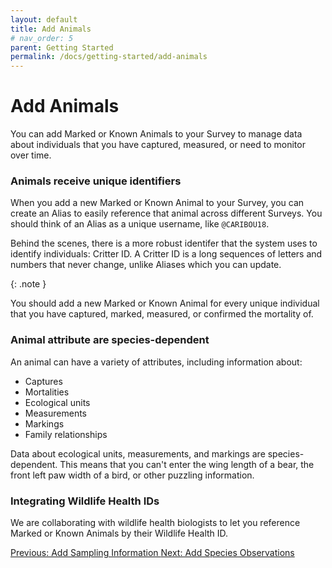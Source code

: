 ```yaml
---
layout: default
title: Add Animals
# nav_order: 5
parent: Getting Started
permalink: /docs/getting-started/add-animals
---
```


# Add Animals

You can add Marked or Known Animals to your Survey to manage data about individuals that you have captured, measured, or need to monitor over time.

### Animals receive unique identifiers

When you add a new Marked or Known Animal to your Survey, you can create an Alias to easily reference that animal across different Surveys. You should think of an Alias as a unique username, like `@CARIBOU18`.

Behind the scenes, there is a more robust identifer that the system uses to identify individuals: Critter ID. A Critter ID is a long sequences of letters and numbers that never change, unlike Aliases which you can update.

{: .note }

You should add a new Marked or Known Animal for every unique individual that you have captured, marked, measured, or confirmed the mortality of.

### Animal attribute are species-dependent

An animal can have a variety of attributes, including information about:

- Captures
- Mortalities
- Ecological units
- Measurements
- Markings
- Family relationships

Data about ecological units, measurements, and markings are species-dependent. This means that you can't enter the wing length of a bear, the front left paw width of a bird, or other puzzling information.

### Integrating Wildlife Health IDs

We are collaborating with wildlife health biologists to let you reference Marked or Known Animals by their Wildlife Health ID.

<a class="float-left" href="/docs/getting-started/add-sampling-information">
Previous: Add Sampling Information
</a>
<a class="float-right" href="/docs/getting-started/add-species-observations">
Next: Add Species Observations
</a>
